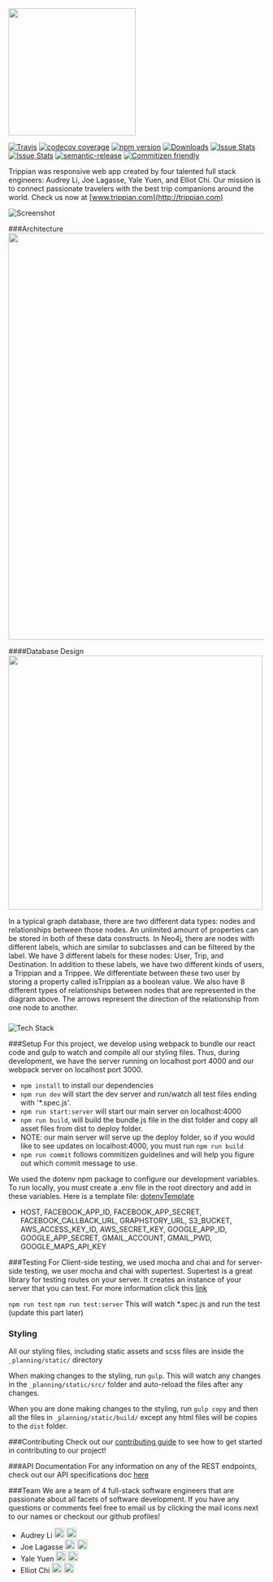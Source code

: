 <img src="https://s3-us-west-1.amazonaws.com/trippian/logo-white.png" width=250>


[![Travis](https://img.shields.io/travis/rust-lang/rust.svg?style=flat-square)](https://travis-ci.org/vidaaudrey/trippian)
[![codecov coverage](https://img.shields.io/codecov/c/github/vidaaudrey/trippian/develop.svg?style=flat-square)](https://codecov.io/github/vidaaudrey/trippian?branch=develop)
[![npm version](https://badge.fury.io/js/trippian.svg)](https://badge.fury.io/js/trippian)
[![Downloads](http://img.shields.io/npm/dm/trippian.svg?style=flat-square)](https://npmjs.org/package/trippian)
[![Issue Stats](http://issuestats.com/github/trippian/trippian/badge/pr)](http://issuestats.com/github/trippian/trippian)
[![Issue Stats](http://issuestats.com/github/trippian/trippian/badge/issue)](http://issuestats.com/github/trippian/trippian)
[![semantic-release](https://img.shields.io/badge/%20%20%F0%9F%93%A6%F0%9F%9A%80-semantic--release-e10079.svg?style=flat-square)](https://github.com/semantic-release/semantic-release)
[![Commitizen friendly](https://img.shields.io/badge/commitizen-friendly-brightgreen.svg?style=flat-square)](http://commitizen.github.io/cz-cli/)

Trippian was responsive web app created by four talented full stack engineers: Audrey Li, Joe Lagasse, Yale Yuen, and Elliot Chi. Our mission is to connect passionate travelers with the best trip companions around the world. Check us now at [www.trippian.com](http://trippian.com)  

![Screenshot](https://raw.githubusercontent.com/vidaaudrey/trippian/develop/_planning/info/trippian.com.png)

###Architecture
<img src="https://s3-us-west-1.amazonaws.com/trippian/trippian-architecture.png" width="800">

####Database Design
<img src="https://s3-us-west-1.amazonaws.com/trippian/Trippian+Database+Schema.png" width="500">

In a typical graph database, there are two different data types: nodes and relationships between those nodes. An unlimited amount of properties can be stored in both of these data constructs. In Neo4j, there are nodes with different labels, which are similar to subclasses and can be filtered by the label. We have 3 different labels for these nodes: User, Trip, and Destination. In addition to these labels, we have two different kinds of users, a Trippian and a Trippee. We differentiate between these two user by storing a property called isTrippian as a boolean value. We also have 8 different types of relationships between nodes that are represented in the diagram above. The arrows represent the direction of the relationship from one node to another. 

### 
![Tech Stack](https://raw.githubusercontent.com/vidaaudrey/trippian/ffed91766303658bddd15ba6aa554cc4f77534a2/_planning/info/trippian-tech-stack.png)

###Setup
For this project, we develop using webpack to bundle our react code and gulp to watch and compile all our styling files. Thus, during development, we have the server running on localhost port 4000 and our webpack server on localhost port 3000.

- `npm install` to install our dependencies
- `npm run dev` will start the dev server and run/watch all test files ending with '*.spec.js'.
- `npm run start:server` will start our main server on localhost:4000
- `npm run build`, will build the bundle.js file in the dist folder and copy all asset files from dist to deploy folder. 
- NOTE: our main server will serve up the deploy folder, so if you would like to see updates on localhost:4000, you must run `npm run build`
- `npm run commit` follows commitizen guidelines and will help you figure out which commit message to use.

We used the dotenv npm package to configure our development variables. To run locally, you must create a .env file in the root directory and add in these variables. Here is a template file: [dotenvTemplate](https://github.com/trippian/trippian/blob/master/dotenvTemplate)

- HOST, FACEBOOK_APP_ID, FACEBOOK_APP_SECRET, FACEBOOK_CALLBACK_URL, GRAPHSTORY_URL, S3_BUCKET, AWS_ACCESS_KEY_ID, AWS_SECRET_KEY, GOOGLE_APP_ID, GOOGLE_APP_SECRET, GMAIL_ACCOUNT, GMAIL_PWD, GOOGLE_MAPS_API_KEY

###Testing
For Client-side testing, we used mocha and chai and for server-side testing, we user mocha and chai with supertest. Supertest is a great library for testing routes on your server. It creates an instance of your server that you can test. For more information click this [link](https://github.com/visionmedia/supertest)

`npm run test`
`npm run test:server`
This will watch *.spec.js and run the test (update this part later)

### Styling
All our styling files, including static assets and scss files are inside the `_planning/static/` directory

When making changes to the styling, run `gulp`. This will watch any changes in the `_planning/static/src/` folder and auto-reload the files after any changes.

When you are done making changes to the styling, run `gulp copy` and then all the files in `_planning/static/build/` except any html files will be copies to the `dist` folder.

###Contributing
Check out our [contributing guide](https://github.com/trippian/trippian/blob/master/CONTRIBUTING.md) to see how to get started in contributing to our project!

###API Documentation
For any information on any of the REST endpoints, check out our API specifications doc [here](https://github.com/trippian/trippian/wiki/APISpec)

###Team
We are a team of 4 full-stack software engineers that are passionate about all facets of software development. If you have any questions or comments feel free to email us by clicking the mail icons next to our names or checkout our github profiles!

- Audrey Li [<img src="http://cdn.flaticon.com/png/256/25231.png" width=20>](https://github.com/vidaaudrey) [<img src="https://cdn2.iconfinder.com/data/icons/freecns-cumulus/16/519948-008_Mail-128.png" width=20>](mailto:me@audreyli.me?Subject=trippian)
- Joe Lagasse [<img src="http://cdn.flaticon.com/png/256/25231.png" width=20>](https://github.com/jlag34) [<img src="https://cdn2.iconfinder.com/data/icons/freecns-cumulus/16/519948-008_Mail-128.png" width=20>](mailto:jlag2351@gmail.com?Subject=trippian)
- Yale Yuen [<img src="http://cdn.flaticon.com/png/256/25231.png" width=20>](https://github.com/ycube) [<img src="https://cdn2.iconfinder.com/data/icons/freecns-cumulus/16/519948-008_Mail-128.png" width=20>](mailto:yaleyyuen@gmail.com?Subject=trippian)
- Elliot Chi [<img src="http://cdn.flaticon.com/png/256/25231.png" width=20>](https://github.com/elliotschi) [<img src="https://cdn2.iconfinder.com/data/icons/freecns-cumulus/16/519948-008_Mail-128.png" width=20>](mailto:elliotschi@gmail.com?Subject=trippian)
